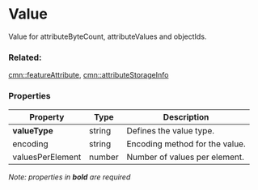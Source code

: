 # Value

Value for attributeByteCount, attributeValues and objectIds.

### Related:

[cmn::featureAttribute](featureAttribute.cmn.md), [cmn::attributeStorageInfo](attributeStorageInfo.cmn.md)
### Properties

| Property | Type | Description |
| --- | --- | --- |
| **valueType** | string | Defines the value type. |
| encoding | string | Encoding method for the value. |
| valuesPerElement | number | Number of values per element. |

*Note: properties in **bold** are required*

